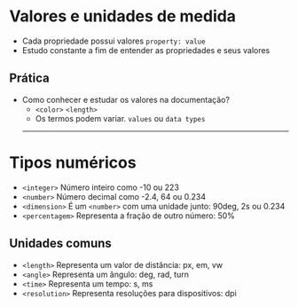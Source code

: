 # Valores e unidades de medida

* Cada propriedade possui valores `property: value`
* Estudo constante a fim de entender as propriedades e seus valores


## Prática

* Como conhecer e estudar os valores na documentação?
    * `<color>` `<length>`
    * Os termos podem variar. `values` ou `data types`
    <hr>


# Tipos numéricos

* `<integer>` Número inteiro como -10 ou 223
* `<number>` Número decimal como -2.4, 64 ou 0.234
* `<dimension>` É um `<number>` com uma unidade junto: 90deg, 2s ou 0.234
* `<percentagem>` Representa a fração de outro número: 50%

## Unidades comuns

* `<length>` Representa um valor de distância: px, em, vw
* `<angle>` Representa um ângulo: deg, rad, turn
* `<time>` Representa um tempo: s, ms
* `<resolution>` Representa resoluções para dispositivos: dpi